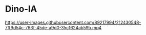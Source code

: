 # Dino-IA

https://user-images.githubusercontent.com/89217994/212430548-7ff9d54c-763f-45de-a9d0-35c1624ab59b.mp4

